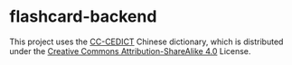 # flashcard-backend

This project uses the [CC-CEDICT](<(http://www.mdbg.net/chinese/dictionary?page=cc-cedict)>) Chinese dictionary,
which is distributed under the [Creative Commons Attribution-ShareAlike 4.0](<(https://creativecommons.org/licenses/by-sa/4.0/)>) License.
